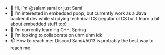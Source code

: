 - 👋 Hi, I’m @salamisami or just Sami
- 👀 I’m interested in embedded poop, but currently work as a Java backend dev while studying technical CS (regular ol CS but I learn a bit about embedded stuff too)
- 🌱 I’m currently learning C++, Spring 
- 💞️ I’m looking to collaborate on uhm uhm idk
- 📫 How to reach me: Discord Sami#5013 is probably the best way to reach me.

<!---
salamisami/salamisami is a ✨ special ✨ repository because its `README.md` (this file) appears on your GitHub profile.
You can click the Preview link to take a look at your changes.
--->
